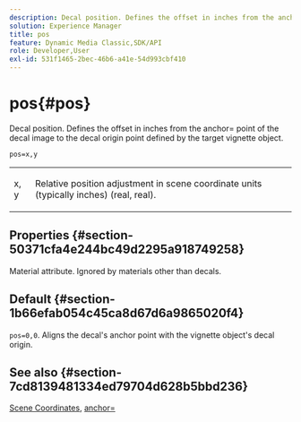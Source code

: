 ```yaml
---
description: Decal position. Defines the offset in inches from the anchor= point of the decal image to the decal origin point defined by the target vignette object.
solution: Experience Manager
title: pos
feature: Dynamic Media Classic,SDK/API
role: Developer,User
exl-id: 531f1465-2bec-46b6-a41e-54d993cbf410
---
```

# pos{#pos}

Decal position. Defines the offset in inches from the anchor= point of the decal image to the decal origin point defined by the target vignette object.

 `pos=x,y`

<table id="simpletable_DB3B64EFB67A47AD843812324ABFAE45"> 
 <tr class="strow"> 
  <td class="stentry"> <p><span class="varname"> x</span>,<span class="varname"> y</span> </p></td> 
  <td class="stentry"> <p>Relative position adjustment in scene coordinate units (typically inches) (real, real). </p></td> 
 </tr> 
</table>

## Properties {#section-50371cfa4e244bc49d2295a918749258}

Material attribute. Ignored by materials other than decals.

## Default {#section-1b66efab054c45ca8d67d6a9865020f4}

`pos=0,0`. Aligns the decal's anchor point with the vignette object's decal origin.

## See also {#section-7cd8139481334ed79704d628b5bbd236}

[Scene Coordinates](../../../../../ir-api/http-protocol/image-rendering-api-ref/c-ir-http-protocol-ref/c-ir-http-protocol-syntax-and-features/c-ir-vignettes/c-ir-scene-coordinates.md#concept-528507024fa640b19a2631357febf7f1), [anchor=](../../../../../ir-api/http-protocol/image-rendering-api-ref/c-ir-http-protocol-ref/c-ir-http-protocol-command-reference/r-ir-http-anchor.md#reference-d53923d785c9442997dc7f2199524c26)
